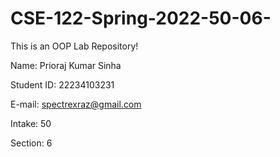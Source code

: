 # CSE-122-Spring-2022-50-06-
This is an OOP Lab Repository! 



Name: Prioraj Kumar Sinha

Student ID: 22234103231

E-mail: spectrexraz@gmail.com

Intake: 50

Section: 6

